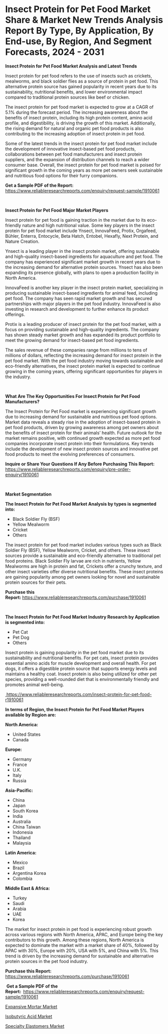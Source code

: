<p><h1>Insect Protein for Pet Food Market Share & Market New Trends Analysis Report By Type, By Application, By End-use, By Region, And Segment Forecasts, 2024 - 2031</h1></p><p><strong>Insect Protein for Pet Food Market Analysis and Latest Trends</strong></p>
<p><p>Insect protein for pet food refers to the use of insects such as crickets, mealworms, and black soldier flies as a source of protein in pet food. This alternative protein source has gained popularity in recent years due to its sustainability, nutritional benefits, and lower environmental impact compared to traditional protein sources like beef or chicken.</p><p>The insect protein for pet food market is expected to grow at a CAGR of 5.1% during the forecast period. The increasing awareness about the benefits of insect protein, including its high protein content, amino acid profile, and digestibility, is driving the growth of this market. Additionally, the rising demand for natural and organic pet food products is also contributing to the increasing adoption of insect protein in pet food.</p><p>Some of the latest trends in the insect protein for pet food market include the development of innovative insect-based pet food products, collaborations between pet food manufacturers and insect protein suppliers, and the expansion of distribution channels to reach a wider consumer base. Overall, the insect protein for pet food market is poised for significant growth in the coming years as more pet owners seek sustainable and nutritious food options for their furry companions.</p></p>
<p><strong>Get a Sample PDF of the Report:&nbsp;</strong> <a href="https://www.reliableresearchreports.com/enquiry/request-sample/1910061">https://www.reliableresearchreports.com/enquiry/request-sample/1910061</a></p>
<p>&nbsp;</p>
<p><strong>Insect Protein for Pet Food Major Market Players</strong></p>
<p><p>Insect protein for pet food is gaining traction in the market due to its eco-friendly nature and high nutritional value. Some key players in the insect protein for pet food market include Ynsect, InnovaFeed, Protix, Orgafeed, Bühler, Enterra, Entocycle, Beta Hatch, Entobel, Hexafly, Next Protein, and Nature Creation.</p><p>Ynsect is a leading player in the insect protein market, offering sustainable and high-quality insect-based ingredients for aquaculture and pet food. The company has experienced significant market growth in recent years due to the increasing demand for alternative protein sources. Ynsect has also been expanding its presence globally, with plans to open a production facility in North America.</p><p>InnovaFeed is another key player in the insect protein market, specializing in producing sustainable insect-based ingredients for animal feed, including pet food. The company has seen rapid market growth and has secured partnerships with major players in the pet food industry. InnovaFeed is also investing in research and development to further enhance its product offerings.</p><p>Protix is a leading producer of insect protein for the pet food market, with a focus on providing sustainable and high-quality ingredients. The company has shown steady market growth and has expanded its product portfolio to meet the growing demand for insect-based pet food ingredients.</p><p>The sales revenue of these companies range from millions to tens of millions of dollars, reflecting the increasing demand for insect protein in the pet food market. With the pet food industry moving towards sustainable and eco-friendly alternatives, the insect protein market is expected to continue growing in the coming years, offering significant opportunities for players in the industry.</p></p>
<p>&nbsp;</p>
<p><strong>What Are The Key Opportunities For Insect Protein for Pet Food Manufacturers?</strong></p>
<p><p>The Insect Protein for Pet Food market is experiencing significant growth due to increasing demand for sustainable and nutritious pet food options. Market data reveals a steady rise in the adoption of insect-based protein in pet food products, driven by growing awareness among pet owners about the benefits of insect protein for their animals’ health. Future outlook for the market remains positive, with continued growth expected as more pet food companies incorporate insect protein into their formulations. Key trends include the development of new insect protein sources and innovative pet food products to meet the evolving preferences of consumers.</p></p>
<p><strong>Inquire or Share Your Questions If Any Before Purchasing This Report:</strong> <a href="https://www.reliableresearchreports.com/enquiry/pre-order-enquiry/1910061">https://www.reliableresearchreports.com/enquiry/pre-order-enquiry/1910061</a></p>
<p>&nbsp;</p>
<p><strong>Market Segmentation</strong></p>
<p><strong>The Insect Protein for Pet Food Market Analysis by types is segmented into:</strong></p>
<p><ul><li>Black Soldier Fly (BSF)</li><li>Yellow Mealworm</li><li>Cricket</li><li>Others</li></ul></p>
<p><p>The insect protein for pet food market includes various types such as Black Soldier Fly (BSF), Yellow Mealworm, Cricket, and others. These insect sources provide a sustainable and eco-friendly alternative to traditional pet food proteins. Black Soldier Fly larvae are rich in nutrients, Yellow Mealworms are high in protein and fat, Crickets offer a crunchy texture, and other insect varieties offer diverse nutritional benefits. These insect proteins are gaining popularity among pet owners looking for novel and sustainable protein sources for their pets.</p></p>
<p><strong>Purchase this Report:&nbsp;</strong><a href="https://www.reliableresearchreports.com/purchase/1910061">https://www.reliableresearchreports.com/purchase/1910061</a></p>
<p>&nbsp;</p>
<p><strong>The Insect Protein for Pet Food Market Industry Research by Application is segmented into:</strong></p>
<p><ul><li>Pet Cat</li><li>Pet Dog</li><li>Others</li></ul></p>
<p><p>Insect protein is gaining popularity in the pet food market due to its sustainability and nutritional benefits. For pet cats, insect protein provides essential amino acids for muscle development and overall health. For pet dogs, it offers a digestible protein source that supports energy levels and maintains a healthy coat. Insect protein is also being utilized for other pet species, providing a well-rounded diet that is environmentally friendly and promotes animal well-being.</p></p>
<p><a href="https://www.reliableresearchreports.com/insect-protein-for-pet-food-r1910061">&nbsp;https://www.reliableresearchreports.com/insect-protein-for-pet-food-r1910061</a></p>
<p><strong>In terms of Region, the Insect Protein for Pet Food Market Players available by Region are:</strong></p>
<p>
    <p> <strong> North America: </strong>
        <ul>
            <li>United States</li>
            <li>Canada</li>
        </ul>
        </p> 
    <p> <strong> Europe: </strong>
        <ul>
            <li>Germany</li>
            <li>France</li>
            <li>U.K.</li>
            <li>Italy</li>
            <li>Russia</li>
        </ul>
        </p> 
    <p> <strong> Asia-Pacific: </strong>
        <ul>
            <li>China</li>
            <li>Japan</li>
            <li>South Korea</li>
            <li>India</li>
            <li>Australia</li>
            <li>China Taiwan</li>
            <li>Indonesia</li>
            <li>Thailand</li>
            <li>Malaysia</li>
        </ul>
        </p> 
    <p> <strong> Latin America: </strong>
        <ul>
            <li>Mexico</li>
            <li>Brazil</li>
            <li>Argentina Korea</li>
            <li>Colombia</li>
        </ul>
        </p> 
    <p> <strong> Middle East & Africa: </strong>
        <ul>
            <li>Turkey</li>
            <li>Saudi</li>
            <li>Arabia</li>
            <li>UAE</li>
            <li>Korea</li>
        </ul>
    </p>
    </p>
<p><p>The market for insect protein in pet food is experiencing robust growth across various regions with North America, APAC, and Europe being the key contributors to this growth. Among these regions, North America is expected to dominate the market with a market share of 40%, followed by APAC with 30%, Europe with 20%, USA with 5%, and China with 5%. This trend is driven by the increasing demand for sustainable and alternative protein sources in the pet food industry.</p></p>
<p><strong>Purchase this Report: </strong><a href="https://www.reliableresearchreports.com/purchase/1910061">https://www.reliableresearchreports.com/purchase/1910061</a></p>
<p>&nbsp;<strong>Get a Sample PDF of the Report:&nbsp;&nbsp;</strong><a href="https://www.reliableresearchreports.com/enquiry/request-sample/1910061">https://www.reliableresearchreports.com/enquiry/request-sample/1910061</a></p>
<p><strong></strong></p>
<p><p><a href="https://medium.com/@amyjacobi/global-expansive-mortar-industry-research-report-competitive-landscape-market-size-regional-dd3efdafcb36">Expansive Mortar Market</a></p><p><a href="https://medium.com/@adribbs56546/an-in-depth-analysis-of-the-global-isobutyric-acid-market-scope-and-its-rapid-growing-4-3-9630db105f80">Isobutyric Acid Market</a></p><p><a href="https://medium.com/@othaleffler24/global-specialty-elastomers-market-focus-on-product-type-silicone-elastomers-acrylate-b1156bb1689f">Specialty Elastomers Market</a></p></p>